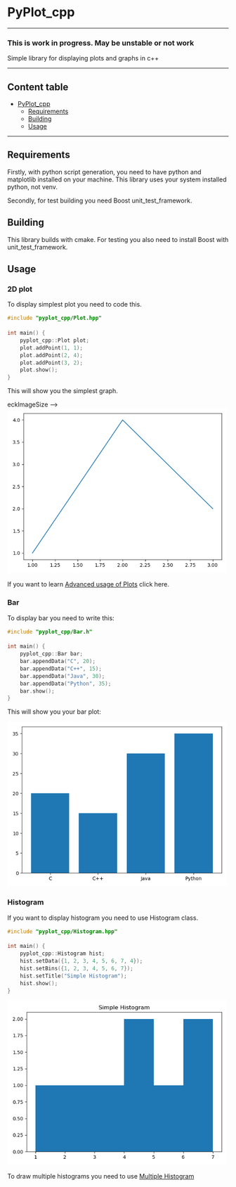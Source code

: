 # PyPlot_cpp

---

### This is work in progress. May be unstable or not work

Simple library for displaying plots and graphs in c++

---

## Content table
- [PyPlot_cpp](#pyplot_cpp)
  - [Requirements](#requirements)
  - [Building](#building)
  - [Usage](#usage)

---
## Requirements

Firstly, with python script generation, you need to have python and matplotlib installed on your machine.
This library uses your system installed python, not venv.

Secondly, for test building you need Boost unit_test_framework.

## Building

This library builds with cmake. For testing you also need to install Boost with unit_test_framework.

## Usage

### 2D plot

To display simplest plot you need to code this.
```c++
#include "pyplot_cpp/Plot.hpp"

int main() {
    pyplot_cpp::Plot plot;
    plot.addPoint(1, 1);
    plot.addPoint(2, 4);
    plot.addPoint(3, 2);
    plot.show();
}
```
This will show you the simplest graph.

<!--suppress HtmlRequiredAltAttribute, HtmlRequiredAltAttribute, CheckImageSize -->eckImageSize -->
<img src="./examples/Plot_SimpleShow.png" width="500">

If you want to learn [Advanced usage of Plots](examples/AdvancedPlot.md) click here.

### Bar

To display bar you need to write this:
```c++
#include "pyplot_cpp/Bar.h"

int main() {
    pyplot_cpp::Bar bar;
    bar.appendData("C", 20);
    bar.appendData("C++", 15);
    bar.appendData("Java", 30);
    bar.appendData("Python", 35);
    bar.show();
}
```
This will show you your bar plot:

<img src="./examples/Bar_SimpleShow.png" width="500">

### Histogram

If you want to display histogram you need to use Histogram class.
```c++
#include "pyplot_cpp/Histogram.hpp"

int main() {
    pyplot_cpp::Histogram hist;
    hist.setData({1, 2, 3, 4, 5, 6, 7, 4});
    hist.setBins({1, 2, 3, 4, 5, 6, 7});
    hist.setTitle("Simple Histogram");
    hist.show();
}
```

<img src="./examples/Hist.png" width="500">

To draw multiple histograms you need to use [Multiple Histogram](./examples/AdvancedPlot.md#multiple-histogram)